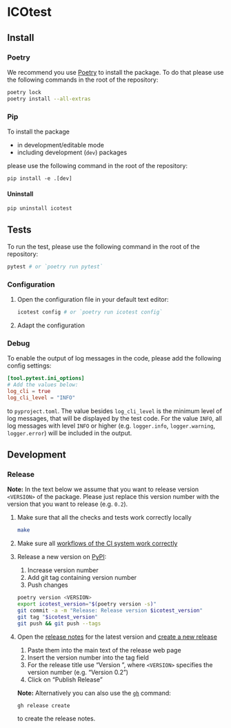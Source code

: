 # ICOtest

## Install

### Poetry

We recommend you use [Poetry](https://python-poetry.org) to install the package. To do that please use the following commands in the root of the repository:

```sh
poetry lock
poetry install --all-extras
```

### Pip

To install the package

- in development/editable mode
- including development (`dev`) packages

please use the following command in the root of the repository:

```
pip install -e .[dev]
```

#### Uninstall

```sh
pip uninstall icotest
```

## Tests

To run the test, please use the following command in the root of the repository:

```sh
pytest # or `poetry run pytest`
```

### Configuration

1. Open the configuration file in your default text editor:

   ```sh
   icotest config # or `poetry run icotest config`
   ```

2. Adapt the configuration

### Debug

To enable the output of log messages in the code, please add the following config settings:

```toml
[tool.pytest.ini_options]
# Add the values below:
log_cli = true
log_cli_level = "INFO"
```

to `pyproject.toml`. The value besides `log_cli_level` is the minimum level of log messages, that will be displayed by the test code. For the value `INFO`, all log messages with level `INFO` or higher (e.g. `logger.info`, `logger.warning`, `logger.error`) will be included in the output.

## Development

### Release

**Note:** In the text below we assume that you want to release version `<VERSION>` of the package. Please just replace this version number with the version that you want to release (e.g. `0.2`).

1. Make sure that all the checks and tests work correctly locally

   ```sh
   make
   ```

2. Make sure all [workflows of the CI system work correctly](https://github.com/MyTooliT/ICOtest/actions)

3. Release a new version on [PyPI](https://pypi.org/project/icotest/):
   1. Increase version number
   2. Add git tag containing version number
   3. Push changes

   ```sh
   poetry version <VERSION>
   export icotest_version="$(poetry version -s)"
   git commit -a -m "Release: Release version $icotest_version"
   git tag "$icotest_version"
   git push && git push --tags
   ```

4. Open the [release notes](https://github.com/MyTooliT/ICOtest/tree/main/doc/release) for the latest version and [create a new release](https://github.com/MyTooliT/ICOtest/releases/new)
   1. Paste them into the main text of the release web page
   2. Insert the version number into the tag field
   3. For the release title use “Version <VERSION>”, where `<VERSION>` specifies the version number (e.g. “Version 0.2”)
   4. Click on “Publish Release”

   **Note:** Alternatively you can also use the [`gh`](https://cli.github.com) command:

   ```sh
   gh release create
   ```

   to create the release notes.
